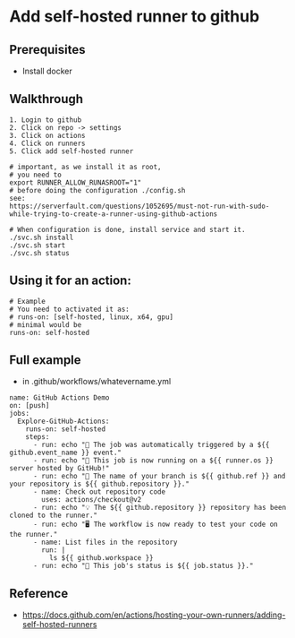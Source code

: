 # Add self-hosted runner to github 

## Prerequisites

  * Install docker 

## Walkthrough

```
1. Login to github 
2. Click on repo -> settings
3. Click on actions 
4. Click on runners
5. Click add self-hosted runner 

# important, as we install it as root, 
# you need to 
export RUNNER_ALLOW_RUNASROOT="1"
# before doing the configuration ./config.sh 
see:
https://serverfault.com/questions/1052695/must-not-run-with-sudo-while-trying-to-create-a-runner-using-github-actions

# When configuration is done, install service and start it.
./svc.sh install
./svc.sh start
./svc.sh status 

```

## Using it for an action:

```
# Example 
# You need to activated it as:
# runs-on: [self-hosted, linux, x64, gpu]
# minimal would be 
runs-on: self-hosted 
```

## Full example 

  * in .github/workflows/whatevername.yml 

```
name: GitHub Actions Demo
on: [push]
jobs:
  Explore-GitHub-Actions:
    runs-on: self-hosted
    steps:
      - run: echo "🎉 The job was automatically triggered by a ${{ github.event_name }} event."
      - run: echo "🐧 This job is now running on a ${{ runner.os }} server hosted by GitHub!"
      - run: echo "🔎 The name of your branch is ${{ github.ref }} and your repository is ${{ github.repository }}."
      - name: Check out repository code
        uses: actions/checkout@v2
      - run: echo "💡 The ${{ github.repository }} repository has been cloned to the runner."
      - run: echo "🖥️ The workflow is now ready to test your code on the runner."
      - name: List files in the repository
        run: |
          ls ${{ github.workspace }}
      - run: echo "🍏 This job's status is ${{ job.status }}."
```


## Reference 

  * https://docs.github.com/en/actions/hosting-your-own-runners/adding-self-hosted-runners

